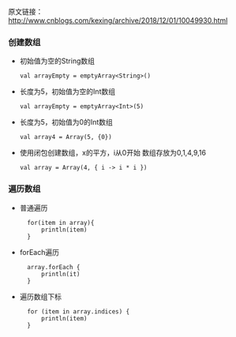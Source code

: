 原文链接：http://www.cnblogs.com/kexing/archive/2018/12/01/10049930.html
### 创建数组
- 初始值为空的String数组
	
	`val arrayEmpty = emptyArray<String>()`
	
- 长度为5，初始值为空的Int数组		

	`val arrayEmpty = emptyArray<Int>(5)`

- 长度为5，初始值为0的Int数组	

	`val array4 = Array(5, {0})`

- 使用闭包创建数组，x的平方，i从0开始 数组存放为0,1,4,9,16		

	`val array = Array(4, { i -> i * i }) ` 

### 遍历数组

- 普通遍历
		
		for(item in array){
			println(item)
		}

- forEach遍历

		array.forEach {
		    println(it)
		}

- 遍历数组下标
		
		for (item in array.indices) {
		    println(item)
		}